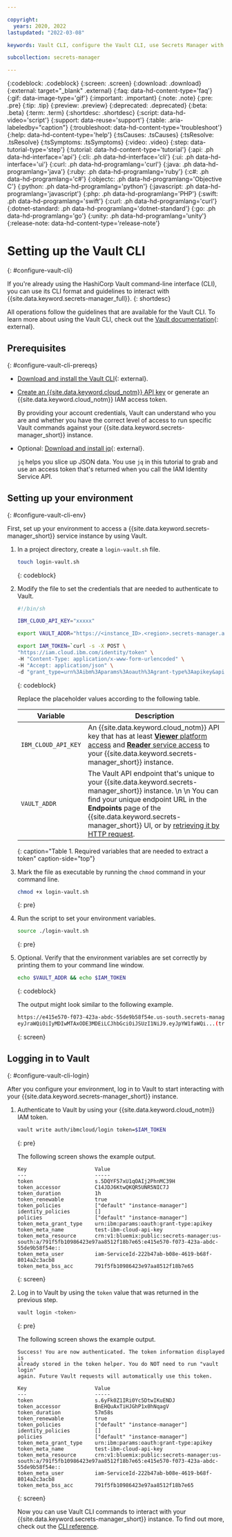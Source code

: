 ```yaml
---

copyright:
  years: 2020, 2022
lastupdated: "2022-03-08"

keywords: Vault CLI, configure the Vault CLI, use Secrets Manager with Vault CLI, CLI commands, log in to Vault

subcollection: secrets-manager

---
```


{:codeblock: .codeblock}
{:screen: .screen}
{:download: .download}
{:external: target="_blank" .external}
{:faq: data-hd-content-type='faq'}
{:gif: data-image-type='gif'}
{:important: .important}
{:note: .note}
{:pre: .pre}
{:tip: .tip}
{:preview: .preview}
{:deprecated: .deprecated}
{:beta: .beta}
{:term: .term}
{:shortdesc: .shortdesc}
{:script: data-hd-video='script'}
{:support: data-reuse='support'}
{:table: .aria-labeledby="caption"}
{:troubleshoot: data-hd-content-type='troubleshoot'}
{:help: data-hd-content-type='help'}
{:tsCauses: .tsCauses}
{:tsResolve: .tsResolve}
{:tsSymptoms: .tsSymptoms}
{:video: .video}
{:step: data-tutorial-type='step'}
{:tutorial: data-hd-content-type='tutorial'}
{:api: .ph data-hd-interface='api'}
{:cli: .ph data-hd-interface='cli'}
{:ui: .ph data-hd-interface='ui'}
{:curl: .ph data-hd-programlang='curl'}
{:java: .ph data-hd-programlang='java'}
{:ruby: .ph data-hd-programlang='ruby'}
{:c#: .ph data-hd-programlang='c#'}
{:objectc: .ph data-hd-programlang='Objective C'}
{:python: .ph data-hd-programlang='python'}
{:javascript: .ph data-hd-programlang='javascript'}
{:php: .ph data-hd-programlang='PHP'}
{:swift: .ph data-hd-programlang='swift'}
{:curl: .ph data-hd-programlang='curl'}
{:dotnet-standard: .ph data-hd-programlang='dotnet-standard'}
{:go: .ph data-hd-programlang='go'}
{:unity: .ph data-hd-programlang='unity'}
{:release-note: data-hd-content-type='release-note'}

# Setting up the Vault CLI
{: #configure-vault-cli}

If you're already using the HashiCorp Vault command-line interface (CLI), you can use its CLI format and guidelines to interact with {{site.data.keyword.secrets-manager_full}}.
{: shortdesc}

All operations follow the guidelines that are available for the Vault CLI. To learn more about using the Vault CLI, check out the [Vault documentation](https://www.vaultproject.io/docs/commands){: external}.

## Prerequisites
{: #configure-vault-cli-prereqs}

- [Download and install the Vault CLI](https://www.vaultproject.io/docs/install){: external}.
- [Create an {{site.data.keyword.cloud_notm}} API key](/docs/account?topic=account-manapikey) or generate an {{site.data.keyword.cloud_notm}} IAM access token.

    By providing your account credentials, Vault can understand who you are and whether you have the correct level of access to run specific Vault commands against your {{site.data.keyword.secrets-manager_short}} instance.
- Optional: [Download and install jq](https://stedolan.github.io/jq/){: external}.

    `jq` helps you slice up JSON data. You use `jq` in this tutorial to grab and use an access token that's returned when you call the IAM Identity Service API.

## Setting up your environment
{: #configure-vault-cli-env}

First, set up your environment to access a {{site.data.keyword.secrets-manager_short}} service instance by using Vault.

1. In a project directory, create a `login-vault.sh` file.

    ```sh
    touch login-vault.sh
    ```
    {: codeblock}

2. Modify the file to set the credentials that are needed to authenticate to Vault.

    ```sh
    #!/bin/sh

    IBM_CLOUD_API_KEY="xxxxx"

    export VAULT_ADDR="https://<instance_ID>.<region>.secrets-manager.appdomain.cloud"

    export IAM_TOKEN=`curl -s -X POST \
    "https://iam.cloud.ibm.com/identity/token" \
    -H "Content-Type: application/x-www-form-urlencoded" \
    -H "Accept: application/json" \
    -d "grant_type=urn%3Aibm%3Aparams%3Aoauth%3Agrant-type%3Aapikey&apikey=$IBM_CLOUD_API_KEY" | jq -j ".access_token"`
    ```
    {: codeblock}

    Replace the placeholder values according to the following table.

    | Variable | Description |
    | -------- | ----------- |
    | `IBM_CLOUD_API_KEY` | An {{site.data.keyword.cloud_notm}} API key that has at least [**Viewer** platform access](/docs/secrets-manager?topic=secrets-manager-iam) and [**Reader** service access](/docs/secrets-manager?topic=secrets-manager-iam) to your {{site.data.keyword.secrets-manager_short}} instance.|
    | `VAULT_ADDR` | The Vault API endpoint that's unique to your {{site.data.keyword.secrets-manager_short}} instance.  \n  \n You can find your unique endpoint URL in the **Endpoints** page of the {{site.data.keyword.secrets-manager_short}} UI, or by [retrieving it by HTTP request](/docs/secrets-manager?topic=secrets-manager-endpoints#view-endpoint-urls). |
    {: caption="Table 1. Required variables that are needed to extract a token" caption-side="top"}


3. Mark the file as executable by running the `chmod` command in your command line.

    ```sh
    chmod +x login-vault.sh
    ```
    {: pre}

4. Run the script to set your environment variables.

    ```sh
    source ./login-vault.sh
    ```
    {: pre}

5. Optional. Verify that the environment variables are set correctly by printing them to your command line window.

    ```sh
    echo $VAULT_ADDR && echo $IAM_TOKEN
    ```
    {: codeblock}

    The output might look similar to the following example.

    ```sh
    https://e415e570-f073-423a-abdc-55de9b58f54e.us-south.secrets-manager.appdomain.cloud
    eyJraWQiOiIyMDIwMTAxODE3MDEiLCJhbGciOiJSUzI1NiJ9.eyJpYW1faWQi...(truncated)
    ```
    {: screen}

## Logging in to Vault
{: #configure-vault-cli-login}

After you configure your environment, log in to Vault to start interacting with your {{site.data.keyword.secrets-manager_short}} instance.

1. Authenticate to Vault by using your {{site.data.keyword.cloud_notm}} IAM token.

    ```sh
    vault write auth/ibmcloud/login token=$IAM_TOKEN
    ```
    {: pre}

    The following screen shows the example output.

    ```plaintext
    Key                      Value
    ---                      -----
    token                    s.5DQYF57xU1qOAIj2PhnMC39H
    token_accessor           C14JDJ6KtwQKQR5UNR5NIC7J
    token_duration           1h
    token_renewable          true
    token_policies           ["default" "instance-manager"]
    identity_policies        []
    policies                 ["default" "instance-manager"]
    token_meta_grant_type    urn:ibm:params:oauth:grant-type:apikey
    token_meta_name          test-ibm-cloud-api-key
    token_meta_resource      crn:v1:bluemix:public:secrets-manager:us-south:a/791f5fb10986423e97aa8512f18b7e65:e415e570-f073-423a-abdc-55de9b58f54e::
    token_meta_user          iam-ServiceId-222b47ab-b08e-4619-b68f-8014a2c3acb8
    token_meta_bss_acc       791f5fb10986423e97aa8512f18b7e65
    ```
    {: screen}

2. Log in to Vault by using the `token` value that was returned in the previous step.

    ```sh
    vault login <token>
    ```
    {: pre}

    The following screen shows the example output.

    ```plaintext
    Success! You are now authenticated. The token information displayed is
    already stored in the token helper. You do NOT need to run "vault login"
    again. Future Vault requests will automatically use this token.

    Key                      Value
    ---                      -----
    token                    s.6yFk0Z1IRi0Yc5DtwIKuENDJ
    token_accessor           BnEHQuAxTiHJGhP1x0hNqagV
    token_duration           57m58s
    token_renewable          true
    token_policies           ["default" "instance-manager"]
    identity_policies        []
    policies                 ["default" "instance-manager"]
    token_meta_grant_type    urn:ibm:params:oauth:grant-type:apikey
    token_meta_name          test-ibm-cloud-api-key
    token_meta_resource      crn:v1:bluemix:public:secrets-manager:us-south:a/791f5fb10986423e97aa8512f18b7e65:e415e570-f073-423a-abdc-55de9b58f54e::
    token_meta_user          iam-ServiceId-222b47ab-b08e-4619-b68f-8014a2c3acb8
    token_meta_bss_acc       791f5fb10986423e97aa8512f18b7e65
    ```
    {: screen}

    Now you can use Vault CLI commands to interact with your {{site.data.keyword.secrets-manager_short}} instance. To find out more, check out the [CLI reference](/docs/secrets-manager?topic=secrets-manager-vault-cli).


